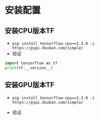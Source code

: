 # 安装配置

## 安装CPU版本TF

- `pip install tensorflow-cpu==2.3.0 -i https://pypi.douban.com/simple/`
- 验证

```python
import tensorflow as tf
print(tf.__version__)
```

## 安装GPU版本TF

- `pip install tensorflow-cpu==2.3.0 -i https://pypi.douban.com/simple/`

- 验证


